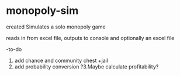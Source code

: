 # monopoly-sim
created
Simulates a solo monopoly game

reads in from excel file, outputs to console and optionally an excel file

-to-do
1. add chance and community chest +jail
2. add probability conversion
?3.Maybe calculate profitability?
